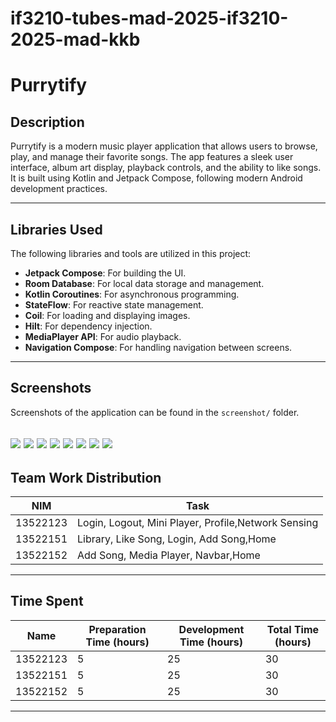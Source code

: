 # if3210-tubes-mad-2025-if3210-2025-mad-kkb
# Purrytify

## Description
Purrytify is a modern music player application that allows users to browse, play, and manage their favorite songs. The app features a sleek user interface, album art display, playback controls, and the ability to like songs. It is built using Kotlin and Jetpack Compose, following modern Android development practices.

---

## Libraries Used
The following libraries and tools are utilized in this project:
- **Jetpack Compose**: For building the UI.
- **Room Database**: For local data storage and management.
- **Kotlin Coroutines**: For asynchronous programming.
- **StateFlow**: For reactive state management.
- **Coil**: For loading and displaying images.
- **Hilt**: For dependency injection.
- **MediaPlayer API**: For audio playback.
- **Navigation Compose**: For handling navigation between screens.

---

## Screenshots
Screenshots of the application can be found in the `screenshot/` folder.

![](image/1.jpg)
![](image/2.jpg)
![](image/3.jpg)
![](image/4.jpg)
![](image/5.jpg)
![](image/6.jpg)
![](image/7.jpg)
![](image/8.jpg)
---

## Team Work Distribution

| NIM   | Task                                                                 |
|------------|----------------------------------------------------------------------|
| 13522123 | Login, Logout, Mini Player, Profile,Network Sensing |
| 13522151   | Library, Like Song, Login, Add Song,Home|
| 13522152   | Add Song, Media Player, Navbar,Home|

---

## Time Spent

| Name       | Preparation Time (hours) | Development Time (hours) | Total Time (hours) |
|------------|---------------------------|---------------------------|--------------------|
| 13522123  | 5                         | 25                        | 30                 |
|  13522151| 5                         | 25                           | 30                 |
|  13522152  | 5                         | 25                          | 30                 |

---
